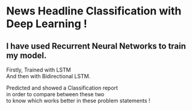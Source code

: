 # News Headline Classification with Deep Learning !

## I have used Recurrent Neural Networks to train my model.

Firstly, Trained with  LSTM \
And then with Bidirectional LSTM. 

Predicted and showed a Classification report\
in order to compare between these two \
to know which works better in these problem statements !
